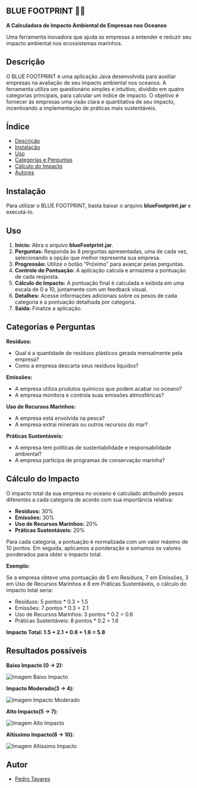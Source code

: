 ## BLUE FOOTPRINT 👣🌊

**A Calculadora de Impacto Ambiental de Empresas nos Oceanos**

Uma ferramenta inovadora que ajuda as empresas a entender e reduzir seu impacto ambiental nos ecossistemas marinhos.

## Descrição

O BLUE FOOTPRINT é uma aplicação Java desenvolvida para auxiliar empresas na avaliação de seu impacto ambiental nos oceanos. A ferramenta utiliza um questionário simples e intuitivo, dividido em quatro categorias principais, para calcular um índice de impacto. O objetivo é fornecer às empresas uma visão clara e quantitativa de seu impacto, incentivando a implementação de práticas mais sustentáveis.

## Índice

- [Descrição](#descrição)
- [Instalação](#instalação)
- [Uso](#uso)
- [Categorias e Perguntas](#categorias-e-perguntas)
- [Cálculo do Impacto](#cálculo-do-impacto)
- [Autores](#autores)

## Instalação

Para utilizar o BLUE FOOTPRINT, basta baixar o arquivo **blueFootprint.jar** e executá-lo. 

## Uso

1. **Início:** Abra o arquivo **blueFootprint.jar**.
2. **Perguntas:** Responda às 8 perguntas apresentadas, uma de cada vez, selecionando a opção que melhor representa sua empresa.
3. **Progressão:** Utilize o botão "Próximo" para avançar pelas perguntas.
4. **Controle de Pontuação:** A aplicação calcula e armazena a pontuação de cada resposta.
5. **Cálculo do Impacto:** A pontuação final é calculada e exibida em uma escala de 0 a 10, juntamente com um feedback visual.
6. **Detalhes:** Acesse informações adicionais sobre os pesos de cada categoria e a pontuação detalhada por categoria.
7. **Saída:** Finalize a aplicação.

## Categorias e Perguntas

**Resíduos:**

- Qual é a quantidade de resíduos plásticos gerada mensalmente pela empresa?
- Como a empresa descarta seus resíduos líquidos?

**Emissões:**

- A empresa utiliza produtos químicos que podem acabar no oceano?
- A empresa monitora e controla suas emissões atmosféricas?

**Uso de Recursos Marinhos:**

- A empresa está envolvida na pesca?
- A empresa extrai minerais ou outros recursos do mar?

**Práticas Sustentáveis:**

- A empresa tem políticas de sustentabilidade e responsabilidade ambiental?
- A empresa participa de programas de conservação marinha?

## Cálculo do Impacto

O impacto total da sua empresa no oceano é calculado atribuindo pesos diferentes a cada categoria de acordo com sua importância relativa:

- **Resíduos:** 30%
- **Emissões:** 30%
- **Uso de Recursos Marinhos:** 20%
- **Práticas Sustentáveis:** 20%

Para cada categoria, a pontuação é normalizada com um valor máximo de 10 pontos. Em seguida, aplicamos a ponderação e somamos os valores ponderados para obter o impacto total.

**Exemplo:**

Se a empresa obteve uma pontuação de 5 em Resíduos, 7 em Emissões, 3 em Uso de Recursos Marinhos e 8 em Práticas Sustentáveis, o cálculo do impacto total seria:

* Resíduos: 5 pontos * 0.3 = 1.5
* Emissões: 7 pontos * 0.3 = 2.1
* Uso de Recursos Marinhos: 3 pontos * 0.2 = 0.6
* Práticas Sustentáveis: 8 pontos * 0.2 = 1.6

**Impacto Total: 1.5 + 2.1 + 0.6 + 1.6 = 5.8**
## Resultados possíveis
**Baixo Impacto (0 -> 2):**

![Imagem Baixo Impacto](blueFootprint/IMAGENS/finalBaixoImpacto.png)

**Impacto Moderado(3 -> 4):**

![Imagem Impacto Moderado](blueFootprint/IMAGENS/finalImpactoModerado.png)

**Alto Impacto(5 -> 7):**

![Imagem Alto Impacto](blueFootprint/IMAGENS/finalAltoImpacto.png)

**Altíssimo Impacto(8 -> 10):**

![Imagem Altíssimo Impacto](blueFootprint/IMAGENS/finalAltissimoImpacto.png)

## Autor

- [Pedro Tavares](www.linkedin.com/in/pedro-tavares-7ab626297)

